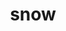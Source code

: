---
title: "snow"
hashtag: "snow"
related:
  - snow blower
  - snow covered trees
  - water
  - winter
---